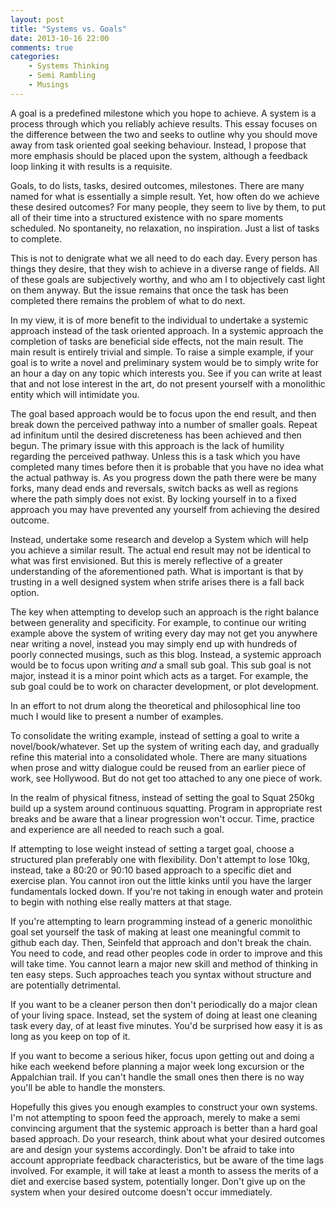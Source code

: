 ```yaml
---
layout: post
title: "Systems vs. Goals"
date: 2013-10-16 22:00
comments: true
categories:
    - Systems Thinking
    - Semi Rambling
    - Musings
---
```


A goal is a predefined milestone which you hope to achieve.
A system is a process through which you reliably achieve results.
This essay focuses on the difference between the two and seeks to outline why you should move away from task oriented goal seeking behaviour.
Instead, I propose that more emphasis should be placed upon the system, although a feedback loop linking it with results is a requisite.

<!-- more -->

Goals, to do lists, tasks, desired outcomes, milestones.
There are many named for what is essentially a simple result.
Yet, how often do we achieve these desired outcomes?
For many people, they seem to live by them, to put all of their time into a structured existence with no spare moments scheduled.
No spontaneity, no relaxation, no inspiration.
Just a list of tasks to complete.

This is not to denigrate what we all need to do each day.
Every person has things they desire, that they wish to achieve in a diverse range of fields.
All of these goals are subjectively worthy, and who am I to objectively cast light on them anyway.
But the issue remains that once the task has been completed there remains the problem of what to do next.

In my view, it is of more benefit to the individual to undertake a systemic approach instead of the task oriented approach.
In a systemic approach the completion of tasks are beneficial side effects, not the main result.
The main result is entirely trivial and simple.
To raise a simple example, if your goal is to write a novel and preliminary system would be to simply write for an hour a day on any topic which interests you.
See if you can write at least that and not lose interest in the art, do not present yourself with a monolithic entity which will intimidate you.

The goal based approach would be to focus upon the end result, and then break down the perceived pathway into a number of smaller goals.
Repeat ad infinitum until the desired discreteness has been achieved and then begun.
The primary issue with this approach is the lack of humility regarding the perceived pathway.
Unless this is a task which you have completed many times before then it is probable that you have no idea what the actual pathway is.
As you progress down the path there were be many forks, many dead ends and reversals, switch backs as well as regions where the path simply does not exist.
By locking yourself in to a fixed approach you may have prevented any yourself from achieving the desired outcome.

Instead, undertake some research and develop a System which will help you achieve a similar result.
The actual end result may not be identical to what was first envisioned.
But this is merely reflective of a greater understanding of the aforementioned path.
What is important is that by trusting in a well designed system when strife arises there is a fall back option.

The key when attempting to develop such an approach is the right balance between generality and specificity.
For example, to continue our writing example above the system of writing every day may not get you anywhere near writing a novel, instead you may simply end up with hundreds of poorly connected musings, such as this blog.
Instead, a systemic approach would be to focus upon writing *and* a small sub goal.
This sub goal is not major, instead it is a minor point which acts as a target.
For example, the sub goal could be to work on character development, or plot development.

In an effort to not drum along the theoretical and philosophical line too much I would like to present a number of examples.

To consolidate the writing example, instead of setting a goal to write a novel/book/whatever.
Set up the system of writing each day, and gradually refine this material into a consolidated whole.
There are many situations when prose and witty dialogue could be reused from an earlier piece of work, see Hollywood.
But do not get too attached to any one piece of work.

In the realm of physical fitness, instead of setting the goal to Squat 250kg build up a system around continuous squatting.
Program in appropriate rest breaks and be aware that a linear progression won't occur.
Time, practice and experience are all needed to reach such a goal.

If attempting to lose weight instead of setting a target goal, choose a structured plan preferably one with flexibility.
Don't attempt to lose 10kg, instead, take a 80:20 or 90:10 based approach to a specific diet and exercise plan.
You cannot iron out the little kinks until you have the larger fundamentals locked down.
If you're not taking in enough water and protein to begin with nothing else really matters at that stage.

If you're attempting to learn programming instead of a generic monolithic goal set yourself the task of making at least one meaningful commit to github each day.
Then, Seinfeld that approach and don't break the chain.
You need to code, and read other peoples code in order to improve and this will take time.
You cannot learn a major new skill and method of thinking in ten easy steps.
Such approaches teach you syntax without structure and are potentially detrimental.

If you want to be a cleaner person then don't periodically do a major clean of your living space.
Instead, set the system of doing at least one cleaning task every day, of at least five minutes.
You'd be surprised how easy it is as long as you keep on top of it.

If you want to become a serious hiker, focus upon getting out and doing a hike each weekend before planning a major week long excursion or the Appalchian trail.
If you can't handle the small ones then there is no way you'll be able to handle the monsters.

Hopefully this gives you enough examples to construct your own systems.
I'm not attempting to spoon feed the approach, merely to make a semi convincing argument that the systemic approach is better than a hard goal based approach.
Do your research, think about what your desired outcomes are and design your systems accordingly.
Don't be afraid to take into account appropriate feedback characteristics, but be aware of the time lags involved.
For example, it will take at least a month to assess the merits of a diet and exercise based system, potentially longer.
Don't give up on the system when your desired outcome doesn't occur immediately.
